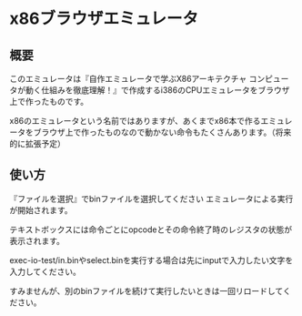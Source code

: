 # x86ブラウザエミュレータ

## 概要

このエミュレータは『自作エミュレータで学ぶX86アーキテクチャ コンピュータが動く仕組みを徹底理解！』で作成するi386のCPUエミュレータをブラウザ上で作ったものです。

x86のエミュレータという名前ではありますが、あくまでx86本で作るエミュレータをブラウザ上で作ったものなので動かない命令もたくさんあります。（将来的に拡張予定）

## 使い方

『ファイルを選択』でbinファイルを選択してください エミュレータによる実行が開始されます。

テキストボックスには命令ごとにopcodeとその命令終了時のレジスタの状態が表示されます。

exec-io-test/in.binやselect.binを実行する場合は先にinputで入力したい文字を入力してください。

すみませんが、別のbinファイルを続けて実行したいときは一回リロードしてください。

